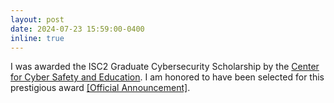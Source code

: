 ```yaml
---
layout: post
date: 2024-07-23 15:59:00-0400
inline: true
---
```


I was awarded the ISC2 Graduate Cybersecurity Scholarship by the <a href="https://www.iamcybersafe.org/s/" target="blank">Center for Cyber Safety and Education</a>. I am honored to have been selected for this prestigious award <a target="_blank" href="https://www.iamcybersafe.org/s/2024-scholarship-recipients">&#91;Official Announcement&#93;</a>.